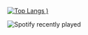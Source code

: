 [![Top Langs](https://github-readme-stats.vercel.app/api/top-langs/?username=gabrielgx&layout=compact&theme=radical)
)](https://github.com/anuraghazra/github-readme-stats)

![Spotify recently played](https://spotify-recently-played-readme.vercel.app/api?user=gabrielgx)

